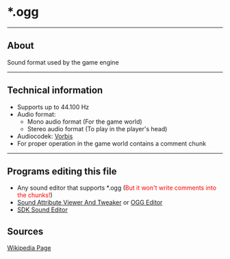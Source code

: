 # *.ogg

___

## About

Sound format used by the game engine

___

## Technical information

- Supports up to 44.100 Hz
- Audio format:
  - Mono audio format (For the game world)
  - Stereo audio format (To play in the player's head)
- Audiocodek: [Vorbis](https://en.wikipedia.org/wiki/Vorbis)
- For proper operation in the game world contains a comment chunk

___

## Programs editing this file

- Any sound editor that supports *.ogg (<font style="color: red">But it won't write comments into the chunks!</font>)
- [Sound Attribute Viewer And Tweaker](../../../modding-tools/audio-video/savandt.md) or [OGG Editor](https://disk.yandex.ru/d/Dcyo0Nt3A3b5g)
- [SDK Sound Editor](../../../modding-tools/sdk/sound-editor/sound-editor.md)

## Sources

[Wikipedia Page](https://en.wikipedia.org/wiki/Ogg)
